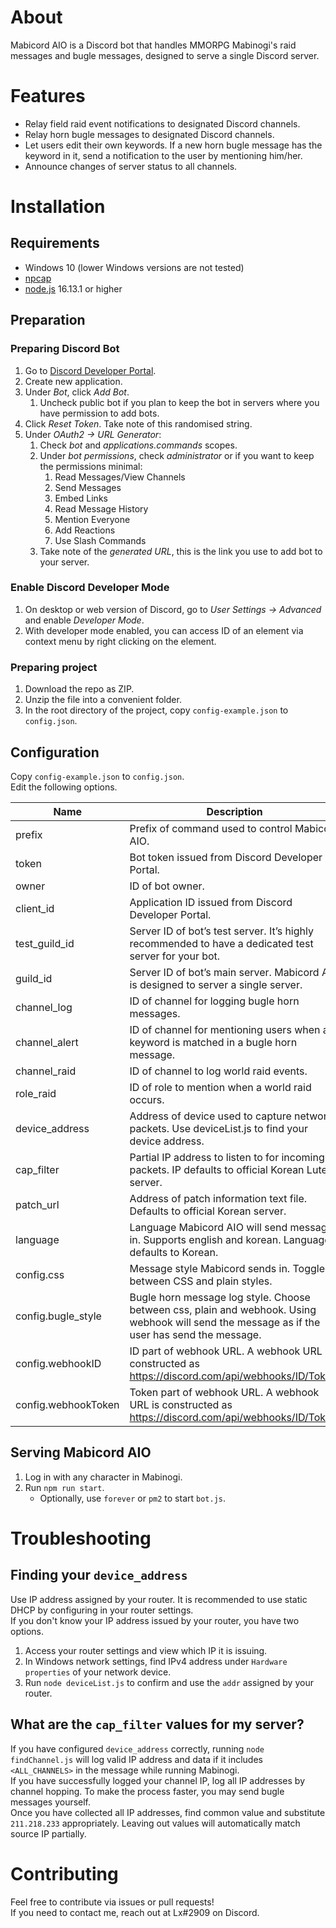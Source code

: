 # About

Mabicord AIO is a Discord bot that handles MMORPG Mabinogi's raid messages and bugle messages, designed to serve a single Discord server.

# Features

- Relay field raid event notifications to designated Discord channels.
- Relay horn bugle messages to designated Discord channels.
- Let users edit their own keywords. If a new horn bugle message has the keyword in it, send a notification to the user by mentioning him/her.
- Announce changes of server status to all channels.

# Installation

## Requirements

- Windows 10 (lower Windows versions are not tested)
- [npcap](https://npcap.com/)
- [node.js](https://nodejs.org/) 16.13.1 or higher

## Preparation

### Preparing Discord Bot

1. Go to [Discord Developer Portal](https://discord.com/developers/applications).
2. Create new application.
3. Under *Bot*, click *Add Bot*.
    1. Uncheck public bot if you plan to keep the bot in servers where you have permission to add bots.
4. Click *Reset Token*. Take note of this randomised string.
5. Under *OAuth2 → URL Generator*:
    1. Check *bot* and *applications.commands* scopes.
    2. Under *bot permissions*, check *administrator* or if you want to keep the permissions minimal:
        1. Read Messages/View Channels
        2. Send Messages
        3. Embed Links
        4. Read Message History
        5. Mention Everyone
        6. Add Reactions
        7. Use Slash Commands
    3. Take note of the *generated URL*, this is the link you use to add bot to your server.

### Enable Discord Developer Mode

1. On desktop or web version of Discord, go to *User Settings → Advanced* and enable *Developer Mode*.
2. With developer mode enabled, you can access ID of an element via context menu by right clicking on the element.

### Preparing project
1. Download the repo as ZIP.
2. Unzip the file into a convenient folder.
3. In the root directory of the project, copy `config-example.json` to `config.json`.

## Configuration

Copy `config-example.json` to `config.json`.  
Edit the following options.

| Name | Description |
| --- | --- |
| prefix | Prefix of command used to control Mabicord AIO. |
| token | Bot token issued from Discord Developer Portal. |
| owner | ID of bot owner. |
| client_id | Application ID issued from Discord Developer Portal. |
| test_guild_id | Server ID of bot’s test server. It’s highly recommended to have a dedicated test server for your bot. |
| guild_id | Server ID of bot’s main server. Mabicord AIO is designed to server a single server. |
| channel_log | ID of channel for logging bugle horn messages. |
| channel_alert | ID of channel for mentioning users when a keyword is matched in a bugle horn message. |
| channel_raid | ID of channel to log world raid events. |
| role_raid | ID of role to mention when a world raid occurs. |
| device_address | Address of device used to capture network packets. Use deviceList.js to find your device address. |
| cap_filter | Partial IP address to listen to for incoming packets. IP defaults to official Korean Lute server. |
| patch_url | Address of patch information text file. Defaults to official Korean server. |
| language | Language Mabicord AIO will send messages in. Supports english and korean. Language defaults to Korean. |
| config.css | Message style Mabicord sends in. Toggles between CSS and plain styles. |
| config.bugle_style | Bugle horn message log style. Choose between css, plain and webhook. Using webhook will send the message as if the user has send the message. |
| config.webhookID | ID part of webhook URL. A webhook URL is constructed as https://discord.com/api/webhooks/ID/Token. |
| config.webhookToken | Token part of webhook URL. A webhook URL is constructed as https://discord.com/api/webhooks/ID/Token. |

## Serving Mabicord AIO

1. Log in with any character in Mabinogi.
2. Run `npm run start`.
    - Optionally, use `forever` or `pm2` to start `bot.js`.

# Troubleshooting

## Finding your `device_address`

Use IP address assigned by your router. It is recommended to use static DHCP by configuring in your router settings.  
If you don't know your IP address issued by your router, you have two options.
1. Access your router settings and view which IP it is issuing.
2. In Windows network settings, find IPv4 address under `Hardware properties` of your network device.
3. Run `node deviceList.js` to confirm and use the `addr` assigned by your router.

## What are the `cap_filter` values for my server?

If you have configured `device_address` correctly, running `node findChannel.js` will log valid IP address and data if it includes `<ALL_CHANNELS>` in the message while running Mabinogi.  
If you have successfully logged your channel IP, log all IP addresses by channel hopping. To make the process faster, you may send bugle messages yourself.  
Once you have collected all IP addresses, find common value and substitute `211.218.233` appropriately. Leaving out values will automatically match source IP partially.

# Contributing

Feel free to contribute via issues or pull requests!  
If you need to contact me, reach out at Lx#2909 on Discord.
